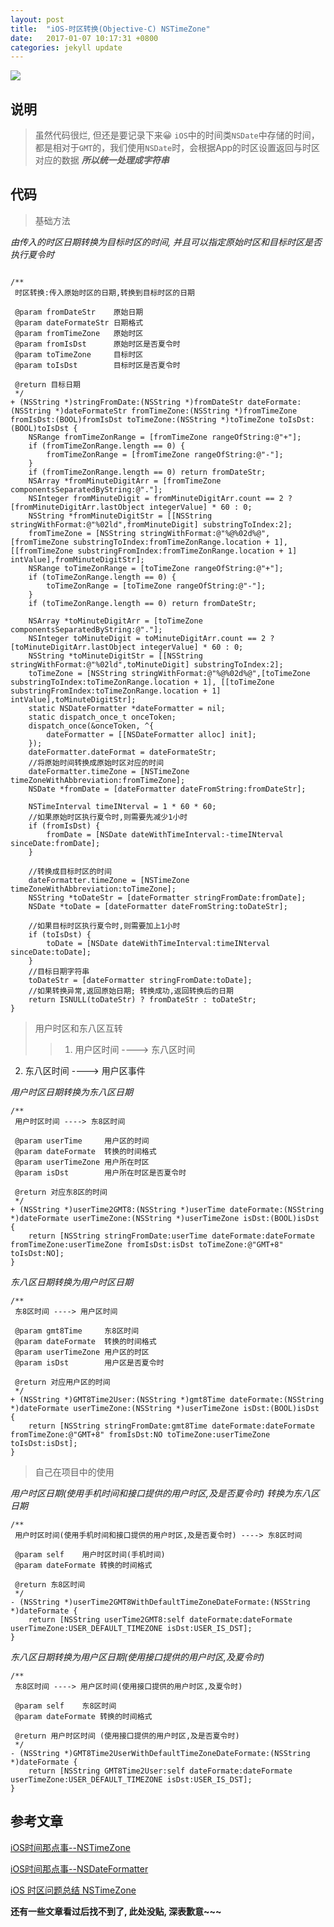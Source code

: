 ```yaml
---
layout: post
title:  "iOS-时区转换(Objective-C) NSTimeZone"
date:   2017-01-07 10:17:31 +0800
categories: jekyll update
---
```

![](http://upload-images.jianshu.io/upload_images/3538284-7b2f4fc46bfd078e.jpg?imageMogr2/auto-orient/strip%7CimageView2/2/w/1240)

## 说明
> 虽然代码很烂, 但还是要记录下来😀
`iOS`中的时间类`NSDate`中存储的时间，都是相对于`GMT`的，我们使用`NSDate`时，会根据App的时区设置返回与时区对应的数据
***所以统一处理成字符串***

## 代码

> 基础方法

*由传入的时区日期转换为目标时区的时间, 并且可以指定原始时区和目标时区是否执行夏令时*

```

/**
 时区转换:传入原始时区的日期,转换到目标时区的日期
 
 @param fromDateStr    原始日期
 @param dateFormateStr 日期格式
 @param fromTimeZone   原始时区
 @param fromIsDst      原始时区是否夏令时
 @param toTimeZone     目标时区
 @param toIsDst        目标时区是否夏令时
 
 @return 目标日期
 */
+ (NSString *)stringFromDate:(NSString *)fromDateStr dateFormate:(NSString *)dateFormateStr fromTimeZone:(NSString *)fromTimeZone fromIsDst:(BOOL)fromIsDst toTimeZone:(NSString *)toTimeZone toIsDst:(BOOL)toIsDst {
    NSRange fromTimeZonRange = [fromTimeZone rangeOfString:@"+"];
    if (fromTimeZonRange.length == 0) {
        fromTimeZonRange = [fromTimeZone rangeOfString:@"-"];
    }
    if (fromTimeZonRange.length == 0) return fromDateStr;
    NSArray *fromMinuteDigitArr = [fromTimeZone componentsSeparatedByString:@"."];
    NSInteger fromMinuteDigit = fromMinuteDigitArr.count == 2 ? [fromMinuteDigitArr.lastObject integerValue] * 60 : 0;
    NSString *fromMinuteDigitStr = [[NSString stringWithFormat:@"%02ld",fromMinuteDigit] substringToIndex:2];
    fromTimeZone = [NSString stringWithFormat:@"%@%02d%@",[fromTimeZone substringToIndex:fromTimeZonRange.location + 1], [[fromTimeZone substringFromIndex:fromTimeZonRange.location + 1] intValue],fromMinuteDigitStr];
    NSRange toTimeZonRange = [toTimeZone rangeOfString:@"+"];
    if (toTimeZonRange.length == 0) {
        toTimeZonRange = [toTimeZone rangeOfString:@"-"];
    }
    if (toTimeZonRange.length == 0) return fromDateStr;
    
    NSArray *toMinuteDigitArr = [toTimeZone componentsSeparatedByString:@"."];
    NSInteger toMinuteDigit = toMinuteDigitArr.count == 2 ? [toMinuteDigitArr.lastObject integerValue] * 60 : 0;
    NSString *toMinuteDigitStr = [[NSString stringWithFormat:@"%02ld",toMinuteDigit] substringToIndex:2];
    toTimeZone = [NSString stringWithFormat:@"%@%02d%@",[toTimeZone substringToIndex:toTimeZonRange.location + 1], [[toTimeZone substringFromIndex:toTimeZonRange.location + 1] intValue],toMinuteDigitStr];
    static NSDateFormatter *dateFormatter = nil;
    static dispatch_once_t onceToken;
    dispatch_once(&onceToken, ^{
        dateFormatter = [[NSDateFormatter alloc] init];
    });
    dateFormatter.dateFormat = dateFormateStr;
    //将原始时间转换成原始时区对应的时间
    dateFormatter.timeZone = [NSTimeZone timeZoneWithAbbreviation:fromTimeZone];
    NSDate *fromDate = [dateFormatter dateFromString:fromDateStr];
    
    NSTimeInterval timeINterval = 1 * 60 * 60;
    //如果原始时区执行夏令时,则需要先减少1小时
    if (fromIsDst) {
        fromDate = [NSDate dateWithTimeInterval:-timeINterval sinceDate:fromDate];
    }
    
    //转换成目标时区的时间
    dateFormatter.timeZone = [NSTimeZone timeZoneWithAbbreviation:toTimeZone];
    NSString *toDateStr = [dateFormatter stringFromDate:fromDate];
    NSDate *toDate = [dateFormatter dateFromString:toDateStr];
    
    //如果目标时区执行夏令时,则需要加上1小时
    if (toIsDst) {
        toDate = [NSDate dateWithTimeInterval:timeINterval sinceDate:toDate];
    }
    //目标日期字符串
    toDateStr = [dateFormatter stringFromDate:toDate];
    //如果转换异常,返回原始日期; 转换成功,返回转换后的日期
    return ISNULL(toDateStr) ? fromDateStr : toDateStr;
}
```

> 用户时区和东八区互转
 >> 1. 用户区时间 ----> 东八区时间
2. 东八区时间 ----> 用户区事件

*用户时区日期转换为东八区日期*

```
/**
 用户时区时间 ----> 东8区时间
 
 @param userTime     用户区的时间
 @param dateFormate  转换的时间格式
 @param userTimeZone 用户所在时区
 @param isDst        用户所在时区是否夏令时
 
 @return 对应东8区的时间
 */
+ (NSString *)userTime2GMT8:(NSString *)userTime dateFormate:(NSString *)dateFormate userTimeZone:(NSString *)userTimeZone isDst:(BOOL)isDst {
    return [NSString stringFromDate:userTime dateFormate:dateFormate fromTimeZone:userTimeZone fromIsDst:isDst toTimeZone:@"GMT+8" toIsDst:NO];
}
```

*东八区日期转换为用户时区日期*

```
/**
 东8区时间 ----> 用户区时间
 
 @param gmt8Time     东8区时间
 @param dateFormate  转换的时间格式
 @param userTimeZone 用户区的时区
 @param isDst        用户区是否夏令时
 
 @return 对应用户区的时间
 */
+ (NSString *)GMT8Time2User:(NSString *)gmt8Time dateFormate:(NSString *)dateFormate userTimeZone:(NSString *)userTimeZone isDst:(BOOL)isDst {
    return [NSString stringFromDate:gmt8Time dateFormate:dateFormate fromTimeZone:@"GMT+8" fromIsDst:NO toTimeZone:userTimeZone toIsDst:isDst];
}
```

> 自己在项目中的使用

*用户时区日期(使用手机时间和接口提供的用户时区,及是否夏令时) 转换为东八区日期*

```
/**
 用户时区时间(使用手机时间和接口提供的用户时区,及是否夏令时) ----> 东8区时间
 
 @param self    用户时区时间(手机时间)
 @param dateFormate 转换的时间格式
 
 @return 东8区时间
 */
- (NSString *)userTime2GMT8WithDefaultTimeZoneDateFormate:(NSString *)dateFormate {
    return [NSString userTime2GMT8:self dateFormate:dateFormate userTimeZone:USER_DEFAULT_TIMEZONE isDst:USER_IS_DST];
}
```

*东八区日期转换为用户区日期(使用接口提供的用户时区,及夏令时)*

```
/**
 东8区时间 ----> 用户区时间(使用接口提供的用户时区,及夏令时)
 
 @param self    东8区时间
 @param dateFormate 转换的时间格式
 
 @return 用户时区时间 (使用接口提供的用户时区,及是否夏令时)
 */
- (NSString *)GMT8Time2UserWithDefaultTimeZoneDateFormate:(NSString *)dateFormate {
    return [NSString GMT8Time2User:self dateFormate:dateFormate userTimeZone:USER_DEFAULT_TIMEZONE isDst:USER_IS_DST];
}
```

## 参考文章
[iOS时间那点事--NSTimeZone](https://my.oschina.net/yongbin45/blog/151376)

[iOS时间那点事--NSDateFormatter](https://my.oschina.net/yongbin45/blog/150667)

[iOS 时区问题总结 NSTimeZone](http://www.cnblogs.com/qiutangfengmian/p/5288201.html)

**还有一些文章看过后找不到了, 此处没贴, 深表歉意~~~**

[jekyll-docs]: https://jekyllrb.com/docs/home
[jekyll-gh]:   https://github.com/jekyll/jekyll
[jekyll-talk]: https://talk.jekyllrb.com/


